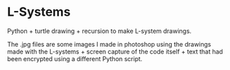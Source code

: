 # L-Systems
Python + turtle drawing + recursion to make L-system drawings.

The .jpg files are some images I made in photoshop using the drawings made with the L-systems + screen capture of the code itself + text that had been encrypted using a different Python script.
